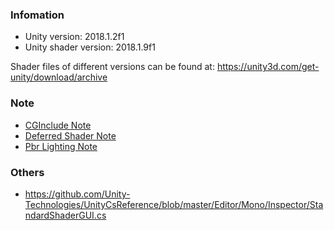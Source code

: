 ### Infomation
* Unity version: 2018.1.2f1
* Unity shader version: 2018.1.9f1

Shader files of different versions can be found at: https://unity3d.com/get-unity/download/archive

### Note
* [CGInclude Note](CGIncludeNote.md)
* [Deferred Shader Note](DeferredShaderNote.md)
* [Pbr Lighting Note](PbrNote.md)

### Others
* https://github.com/Unity-Technologies/UnityCsReference/blob/master/Editor/Mono/Inspector/StandardShaderGUI.cs